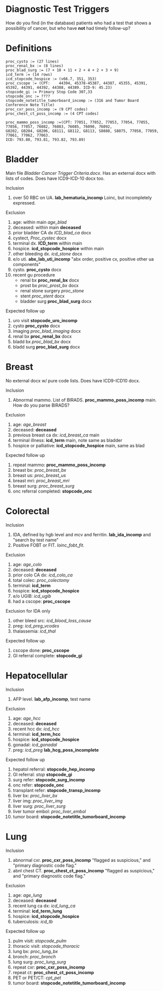 Diagnostic Test Triggers
========

How do you find (in the database) patients who had a test that shows a possibility of cancer, but who have **not** had timely follow-up?


Definitions
========
```
proc_cysto := (27 lines)
proc_renal_bx := (8 lines)
proc_blad_surg := (7 + 10 + 11 + 2 + 4 + 2 + 3 + 9)
icd_term := (14 rows)
icd_stopcode_hospice := (v66.7, 351, 353)
proc_cscope := (CPT: 	44394, 45378-45387, 44387, 45355, 45391, 45392, 44391, 44392, 44388, 44389. ICD-9: 45.23)
stopcode_gi := Primary Stop Code 307,33
stopcode_onc := ????
stopcode_notetitle_tumorboard_incomp := (316 and Tumor Board Conference Note Title)
proc_cxr_poss_incomp := (9 CPT codes)
proc_chest_ct_poss_incomp := (4 CPT codes)

proc_mammo_poss_incomp :=(CPT: 77051, 77052, 77053, 77054, 77055, 77056, 77057, 76082, 76083, 76085, 76090, 76092, 
G0202, G0204, G0206, G8111, G8112, G8113, S8080, S8075, 77058, 77059, 77061, 77062, 77063. 
ICD: 793.80, 793.81, 793.82, 793.89)
```


Bladder
========

Main file *Bladder Cancer Trigger Criteria.docx*. Has an external docx with lists of codes. Does have ICD9-ICD-10 docx too.

Inclusion

1. over 50 RBC on UA. **lab_hematuria_incomp** Loinc, but incompletely expressed.

Exclusion

1. age: within main *age_blad*
2. deceased: within main **deceased**
3. prior bladder CA dx *ICD_blad_ca* docx
4. cystect, *Proc_cystec* docx
5. terminal dx. **ICD_term** within main
6. hospice. **icd_stopcode_hospice** within main
7. other bleeding dx. *icd_stone* docx
8. e/o uti. **abx_lab_uti_incomp** "abx order, positive cx, positive other ua components"
9. cysto. **proc_cysto** docx
10. recent gu procedure
    - renal bx **proc_renal_bx** docx
    - prost bx *proc_prost_bx*  docx 
    - renal stone surgery *proc_stone*
    - stent *proc_stent* docx
    - bladder surg **proc_blad_surg** docx

Expected follow up

1. uro visit **stopcode_uro_incomp**
2. cysto **proc_cysto** docx
3. imaging *proc_blad_imaging* docx
4. renal bx **proc_renal_bx** docx
5. bladd bx *proc_blad_bx* docx
6. bladd surg **proc_blad_surg** docx


Breast
========

No external docx w/ pure code lists. Does have ICD9-ICD10 docx.

Inclusion

1. Abnormal mammo. List of BIRADS. **proc_mammo_poss_incomp** main. How do you parse BIRADS?

Exclusion

1. age: *age_breast*
2. deceased: **deceased**
3. previous breast ca dx: *icd_breast_ca* main
4. terminal illness: **icd_term** main, note same as bladder
5. hospice or palliative: **icd_stopcode_hospice** main, same as blad

Expected follow up

1. repeat mammo: **proc_mammo_poss_incomp**
2. breast bx: *proc_breast_bx*
3. breast us: *proc_breast_us*
4. breast mri: *proc_breast_mri* 
5. breast surg: *proc_breast_surg*
6. onc referral completed: **stopcode_onc**


Colorectal
========
Inclusion

1. IDA, defined by hgb level and mcv and ferritin. **lab_ida_incomp** and "search by test name"
2. Positive FOBT or FIT. *loinc_fobt_fit*.

Exclusion

1. age: *age_colo*
2. deceased: **deceased**
3. prior colo CA dx: *icd_colo_ca*
4. total colec: *proc_colectomy*
5. terminal: **icd_term**
6. hospice: **icd_stopcode_hospice**
7. e/o UGIB: *icd_ugib*
8. had a cscope: **proc_cscope**

Exclusion for IDA only

1. other bleed src: *icd_blood_loss_cause*
2. preg: *icd_preg_vcodes*
3. thalassemia: *icd_thal*

Expected follow up

1. cscope done: **proc_cscope**
2. GI referral complete: **stopcode_gi**


Hepatocellular
========
Inclusion

1. AFP level. **lab_afp_incomp**, test name

Exclusion

1. age: *age_hcc*
2. deceased: **deceased**
3. recent hcc dx: *icd_hcc*
4. terminal: **icd_term_hcc**
5. hospice: **icd_stopcode_hospice**
6. gonadal: *icd_gonadal*
7. preg: *icd_preg* **lab_hcg_poss_incomplete**

Expected follow up

1. hepatol referral: **stopcode_hep_incomp**
2. GI referral: *stop* **stopcode_gi**
3. surg refer: **stopcode_surg_incomp**
4. onc refer: **stopcode_onc**
5. transplant refer: **stopcode_transp_incomp**
6. liver bx: *proc_liver_bx*
7. liver img: *proc_liver_img*
8. liver surg: *proc_liver_surg*
9. liver tumor embol: *proc_liver_embol*
10. tumor board: **stopcode_notetitle_tumorboard_incomp**


Lung
========
Inclusion

1. abnormal cxr. **proc_cxr_poss_incomp** "flagged as suspicious," and "primary diagnostic code flag."
2. abnl chest CT. **proc_chest_ct_poss_incomp** "flagged as suspicious," and "primary diagnostic code flag."

Exclusion

1. age: *age_lung*
2. deceased: **deceased**
3. recent lung ca dx: *icd_lung_ca*
4. terminal: **icd_term_lung**
5. hospice: **icd_stopcode_hospice**
6. tuberculosis: *icd_tb*

Expected follow up

1. pulm visit: *stopcode_pulm*
2. thoracic visit: *stopcode_thoracic*
3. lung bx: *proc_lung_bx*
4. bronch: *proc_bronch*
5. lung surg: *proc_lung_surg*
6. repeat cxr: **proc_cxr_poss_incomp**
7. repeat ct: **proc_chest_ct_poss_incomp**
8. PET or PET/CT: *cpt_pet*
9. tumor board: **stopcode_notetitle_tumorboard_incomp**

